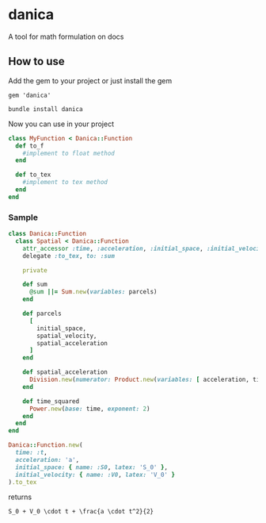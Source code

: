 # danica
A tool for math formulation on docs

## How to use
Add the gem to your project or just install the gem

```
gem 'danica'
```

```console
bundle install danica
```

Now you can use in your project


```ruby
class MyFunction < Danica::Function
  def to_f
    #implement to float method
  end

  def to_tex
    #implement to tex method
  end
end
```


### Sample

```ruby
class Danica::Function
  class Spatial < Danica::Function
    attr_accessor :time, :acceleration, :initial_space, :initial_velocity
    delegate :to_tex, to: :sum

    private

    def sum
      @sum ||= Sum.new(variables: parcels)
    end

    def parcels
      [
        initial_space,
        spatial_velocity,
        spatial_acceleration
      ]
    end

    def spatial_acceleration
      Division.new(numerator: Product.new(variables: [ acceleration, time_squared ]), denominator: 2)
    end

    def time_squared
      Power.new(base: time, exponent: 2)
    end
  end
end

Danica::Function.new(
  time: :t,
  acceleration: 'a',
  initial_space: { name: :S0, latex: 'S_0' },
  initial_velocity: { name: :V0, latex: 'V_0' }
).to_tex
```

returns
```string
S_0 + V_0 \cdot t + \frac{a \cdot t^2}{2}
```

